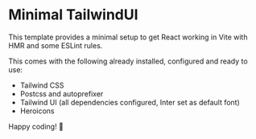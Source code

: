 # Minimal TailwindUI

This template provides a minimal setup to get React working in Vite with HMR and some ESLint rules.

This comes with the following already installed, configured and ready to use: 
* Tailwind CSS
* Postcss and autoprefixer
* Tailwind UI (all dependencies configured, Inter set as default font)
* Heroicons

Happy coding! 🎉